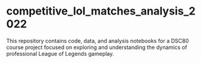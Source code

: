 # competitive_lol_matches_analysis_2022
This repository contains code, data, and analysis notebooks for a DSC80 course project focused on exploring and understanding the dynamics of professional League of Legends gameplay. 
